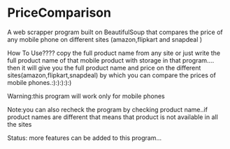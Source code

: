 # PriceComparison
A web scrapper program built on BeautifulSoup that compares the price of any mobile phone on different sites (amazon,flipkart and snapdeal )

How To Use????
copy the full product name from any site or just write the full product name of that mobile product with storage in that program....
then it will give you the full product name and price on the different sites(amazon,flipkart,snapdeal)
by which you can compare the prices of mobile phones.:):):):):)

Warning:this program will work only for mobile phones

Note:you can also recheck the program by checking product name..if product names are different that means that product is not available in all the sites

Status:
more features can be added to this program...
